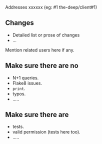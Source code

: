 Addresses xxxxxx (eg: #1 the-deep/client#1)

## Changes

* Detailed list or prose of changes
* ...

Mention related users here if any.


## Make sure there are no

- N+1 queries.
- Flake8 issues.
- `print`.
- typos.
- .....

## Make sure there are

- tests.
- valid permission (tests here too).
- .....
